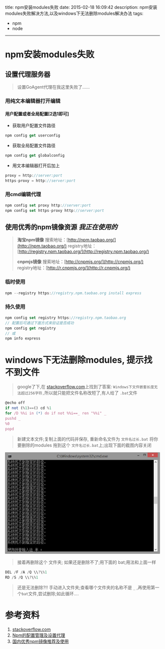 title: npm安装modules失败
date: 2015-02-18 16:09:42
description: npm安装modules失败解决方法,以及windows下无法删除modules解决办法
tags:
- npm
- node
---


# npm安装modules失败
## 设置代理服务器
> 设置GoAgent代理在我这里失败了......

### 用纯文本编辑器打开编辑
####  用户配置或者全局配置[2选1即可]
* 获取用户配置文件路径
```js
npm config get userconfig
```
* 获取全局配置文件路径
```js
npm config get globalconfig
```
* 用文本编辑器打开后加上
```js
proxy = http://server:port
https-proxy = http://server:port
```

### 用cmd编辑代理
```js
npm config set proxy http://server:port
npm config set https-proxy http://server:port
```

## 使用优秀的npm镜像资源 *我正在使用的*
> **淘宝npm镜像**
> 搜索地址：[http://npm.taobao.org/](http://npm.taobao.org/)
> registry地址：[http://registry.npm.taobao.org/](http://registry.npm.taobao.org/)
> 
> **cnpmjs镜像**
> 搜索地址：[http://cnpmjs.org/](http://cnpmjs.org/)
> registry地址：[http://r.cnpmjs.org/](http://r.cnpmjs.org/)

### 临时使用
```js
npm --registry https://registry.npm.taobao.org install express
```

### 持久使用
```js
npm config set registry https://registry.npm.taobao.org
// 配置后可通过下面方式来验证是否成功
npm config get registry
// 或
npm info express
```


# windows下无法删除modules, 提示找不到文件
> google了下,在 [stackoverflow.com](stackoverflow.com)上找到了答案:
`Windows下文件嵌套长度无法超过256字符,`所以就只能把文件名称改短了,有人给了 `.bat`文件

```js
@echo off
if not (%1)==() cd %1
for /D %%i in (*) do if not %%i==_ ren "%%i" _
pushd _ 
%0 
popd
```
> 新建文本文件;复制上面的代码并保存, 重新命名文件为 `文件名过长.bat`
> 将你要删除的modules 拖到这个 `文件名过长.bat`上;出现下面的截图内容关闭

![](/img/npm/1.png)

> 接着再删除这个 文件夹; 如果还是删除不了;用下面的 bat;用法和上面一样

```js
DEL /F /A /Q \\?\%1
RD /S /Q \\?\%1
```
> 还是无法删除?!! 手动进入文件夹;查看哪个文件夹的名称不是 `_` ,再使用第一个`bat`文件,尝试删除;如此循环....

# 参考资料
1. [stackoverflow.com](stackoverflow.com)
2. [Npm的配置管理及设置代理](http://www.cnblogs.com/huang0925/archive/2013/05/07.html)
3. [国内优秀npm镜像推荐及使用](http://riny.net/2014/cnpm/)
